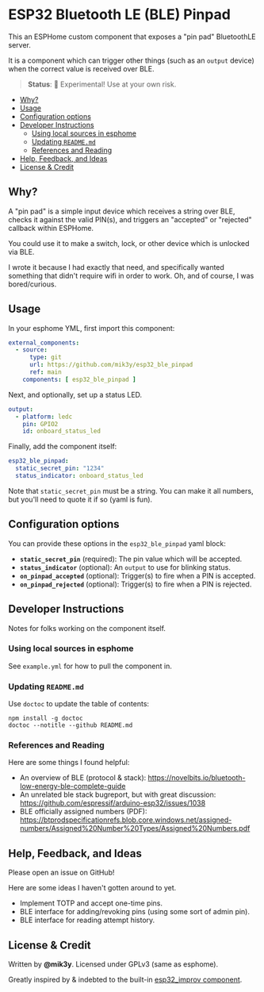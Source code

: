 # ESP32 Bluetooth LE (BLE) Pinpad

This an ESPHome custom component that exposes a "pin pad" BluetoothLE server.

It is a component which can trigger other things (such as an `output` device) when the correct value is received over BLE.

> **Status**: 🚨 Experimental! Use at your own risk.

<!-- START doctoc generated TOC please keep comment here to allow auto update -->
<!-- DON'T EDIT THIS SECTION, INSTEAD RE-RUN doctoc TO UPDATE -->

- [Why?](#why)
- [Usage](#usage)
- [Configuration options](#configuration-options)
- [Developer Instructions](#developer-instructions)
  - [Using local sources in esphome](#using-local-sources-in-esphome)
  - [Updating `README.md`](#updating-readmemd)
  - [References and Reading](#references-and-reading)
- [Help, Feedback, and Ideas](#help-feedback-and-ideas)
- [License & Credit](#license--credit)

<!-- END doctoc generated TOC please keep comment here to allow auto update -->

## Why?

A "pin pad" is a simple input device which receives a string over BLE, checks it against the valid PIN(s), and triggers an "accepted" or "rejected" callback within ESPHome.

You could use it to make a switch, lock, or other device which is unlocked via BLE.

I wrote it because I had exactly that need, and specifically wanted something that didn't require wifi in order to work. Oh, and of course, I was bored/curious.


## Usage

In your esphome YML, first import this component:

```yml
external_components:
  - source:
      type: git
      url: https://github.com/mik3y/esp32_ble_pinpad
      ref: main
    components: [ esp32_ble_pinpad ]
```

Next, and optionally, set up a status LED.

```yml
output:
  - platform: ledc
    pin: GPIO2
    id: onboard_status_led
```

Finally, add the component itself:

```yml
esp32_ble_pinpad:
  static_secret_pin: "1234"
  status_indicator: onboard_status_led
```

Note that `static_secret_pin` must be a string. You can make it all numbers, but you'll need to quote it if so (yaml is fun).

## Configuration options

You can provide these options in the `esp32_ble_pinpad` yaml block:

* **`static_secret_pin`** (required): The pin value which will be accepted.
* **`status_indicator`** (optional): An `output` to use for blinking status.
* **`on_pinpad_accepted`** (optional): Trigger(s) to fire when a PIN is accepted.
* **`on_pinpad_rejected`** (optional): Trigger(s) to fire when a PIN is rejected.

## Developer Instructions

Notes for folks working on the component itself.

### Using local sources in esphome

See `example.yml` for how to pull the component in.

### Updating `README.md`

Use `doctoc` to update the table of contents:

```
npm install -g doctoc
doctoc --notitle --github README.md
```

### References and Reading

Here are some things I found helpful:

* An overview of BLE (protocol & stack): https://novelbits.io/bluetooth-low-energy-ble-complete-guide
* An unrelated ble stack bugreport, but with great discussion: https://github.com/espressif/arduino-esp32/issues/1038
* BLE officially assigned numbers (PDF): https://btprodspecificationrefs.blob.core.windows.net/assigned-numbers/Assigned%20Number%20Types/Assigned%20Numbers.pdf


## Help, Feedback, and Ideas

Please open an issue on GitHub!

Here are some ideas I haven't gotten around to yet.

- Implement TOTP and accept one-time pins.
- BLE interface for adding/revoking pins (using some sort of admin pin).
- BLE interface for reading attempt history.

## License & Credit

Written by **@mik3y**. Licensed under GPLv3 (same as esphome).

Greatly inspired by & indebted to the built-in [esp32_improv component](https://github.com/esphome/esphome/blob/dev/esphome/components/esp32_improv).
